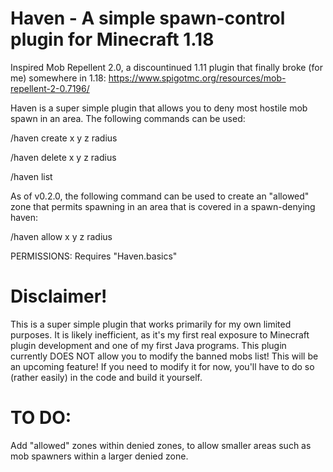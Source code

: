 # Haven - A simple spawn-control plugin for Minecraft 1.18

Inspired Mob Repellent 2.0, a discountinued 1.11 plugin that finally broke (for me) somewhere in 1.18:
https://www.spigotmc.org/resources/mob-repellent-2-0.7196/

Haven is a super simple plugin that allows you to deny most hostile mob spawn in an area. The following commands can be used:

/haven create x y z radius

/haven delete x y z radius

/haven list

As of v0.2.0, the following command can be used to create an "allowed" zone that permits spawning in an area that is covered in a spawn-denying haven:

/haven allow x y z radius

PERMISSIONS: Requires "Haven.basics"


# Disclaimer!
This is a super simple plugin that works primarily for my own limited purposes. It is likely inefficient, as it's my first real exposure to Minecraft plugin development and one of my first Java programs. This plugin currently DOES NOT allow you to modify the banned mobs list! This will be an upcoming feature! If you need to modify it for now, you'll have to do so (rather easily) in the code and build it yourself.

# TO DO:
Add "allowed" zones within denied zones, to allow smaller areas such as mob spawners within a larger denied zone.
